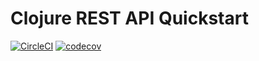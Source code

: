 # Clojure REST API Quickstart

[![CircleCI](https://circleci.com/gh/lagenorhynque/clojure-rest-api-quickstart.svg?style=shield)](https://circleci.com/gh/lagenorhynque/clojure-rest-api-quickstart)
[![codecov](https://codecov.io/gh/lagenorhynque/clojure-rest-api-quickstart/branch/master/graph/badge.svg)](https://codecov.io/gh/lagenorhynque/clojure-rest-api-quickstart)
